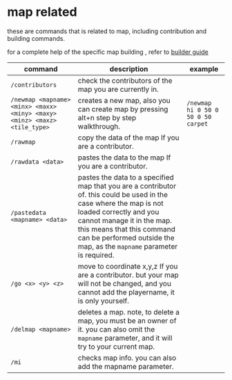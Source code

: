 # map related

these are commands that is related to map, including contribution and building commands.

for a complete help of the specific map building , refer to [builder guide](../../map "learn more about specific building objects in map!")

command | description | example
---|---|---
`/contributors` | check the contributors of the map you are currently in.
`/newmap <mapname> <minx> <maxx> <miny> <maxy> <minz> <maxz> <tile_type>` | creates a new map, also you can create map by pressing alt+n step by step walkthrough. | `/newmap hi 0 50 0 50 0 50 carpet`
`/rawmap` | copy the data of the map If you are a contributor.
`/rawdata <data>` | pastes the data to the map If you are a contributor.
`/pastedata <mapname> <data>` | pastes the data to a specified map that you are a contributor of. this could be used in the case where the map is not loaded correctly and you cannot manage it in the map. this means that this command can be performed outside the map, as the `mapname` parameter is required.
`/go <x> <y> <z>` | move to coordinate x,y,z If you are a contributor. but your map will not be changed, and you cannot add the playername, it is only yourself.
`/delmap <mapname>` | deletes a map. note, to delete a map, you must be an owner of it. you can also omit the `mapname` parameter, and it will try to your current map.
`/mi` | checks map info. you can also add the mapname parameter.

